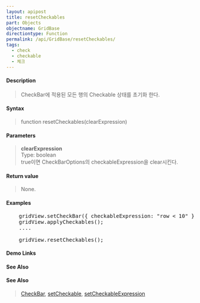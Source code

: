 ```yaml
---
layout: apipost
title: resetCheckables
part: Objects
objectname: GridBase
directiontype: Function
permalink: /api/GridBase/resetCheckables/
tags:
  - check
  - checkable
  - 체크
---
```



#### Description

> CheckBar에 적용된 모든 행의 Checkable 상태를 초기화 한다.

#### Syntax

> function resetCheckables(clearExpression)

#### Parameters

> **clearExpression**  
> Type: boolean  
> true이면 CheckBarOptions의 checkableExpression을 clear시킨다.

#### Return value

> None.

#### Examples 

<pre class="prettyprint">
    gridView.setCheckBar({ checkableExpression: "row < 10" });
    gridView.applyCheckables();
    ....
    
    gridView.resetCheckables();
</pre>

#### Demo Links
#### See Also

#### See Also
> [CheckBar](/api/types/CheckBar), [setCheckable](/api/GridBase/setCheckable), [setCheckableExpression](/api/GridBase/setCheckableExpression)